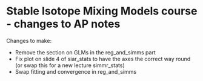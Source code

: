 # Stable Isotope Mixing Models course - changes to AP notes 

Changes to make:

 - Remove the section on GLMs in the reg_and_simms part
 - Fix plot on slide 4 of siar_stats to have the axes the correct way round (or swap this for a new lecture simmr_stats)
 - Swap fitting and convergence in reg_and_simms
 